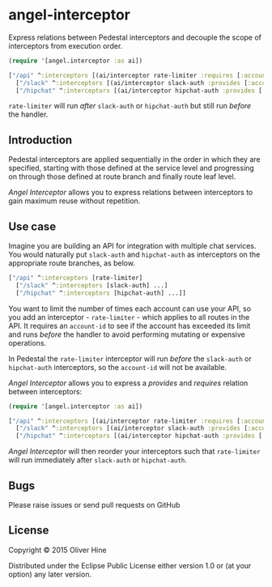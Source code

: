 # angel-interceptor

Express relations between Pedestal interceptors and decouple the scope of interceptors from execution order.

```clojure
(require '[angel.interceptor :as ai])

["/api" ^:interceptors [(ai/interceptor rate-limiter :requires [:account])]
  ["/slack" ^:interceptors [(ai/interceptor slack-auth :provides [:account])] ...]
  ["/hipchat" ^:interceptors [(ai/interceptor hipchat-auth :provides [:account])] ...]]
```

`rate-limiter` will run *after* `slack-auth` or `hipchat-auth` but still run *before* the handler.

## Introduction

Pedestal interceptors are applied sequentially in the order in which they are specified, starting with
those defined at the service level and progressing on through those defined at route branch and finally route leaf level.

_Angel Interceptor_ allows you to express relations between interceptors to gain maximum reuse without repetition.

## Use case

Imagine you are building an API for integration with multiple chat services.
You would naturally put `slack-auth` and `hipchat-auth` as interceptors on the appropriate route branches, as below.

```clojure
["/api" ^:interceptors [rate-limiter]
  ["/slack" ^:interceptors [slack-auth] ...]
  ["/hipchat" ^:interceptors [hipchat-auth] ...]]
```

You want to limit the number of times each account can use your API, so you add an interceptor - `rate-limiter` - which applies to all routes in the API.
It requires an `account-id` to see if the account has exceeded its limit and runs *before* the handler to avoid performing mutating or expensive operations.

In Pedestal the `rate-limiter` interceptor will run *before* the `slack-auth` or `hipchat-auth` interceptors, so the `account-id` will not be available.

_Angel Interceptor_ allows you to express a _provides_ and _requires_ relation between interceptors:

```clojure
(require '[angel.interceptor :as ai])

["/api" ^:interceptors [(ai/interceptor rate-limiter :requires [:account])]
  ["/slack" ^:interceptors [(ai/interceptor slack-auth :provides [:account])] ...]
  ["/hipchat" ^:interceptors [(ai/interceptor hipchat-auth :provides [:account])] ...]]
```

_Angel Interceptor_ will then reorder your interceptors such that `rate-limiter` will run immediately after `slack-auth` or `hipchat-auth`.

## Bugs

Please raise issues or send pull requests on GitHub

## License

Copyright © 2015 Oliver Hine

Distributed under the Eclipse Public License either version 1.0 or (at
your option) any later version.
